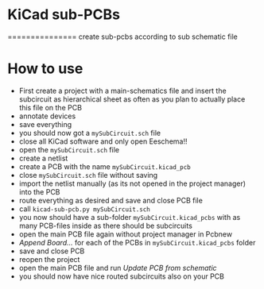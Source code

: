 # KiCad sub-PCBs
===============
create sub-pcbs according to sub schematic file

How to use
==========
* First create a project with a main-schematics file and insert the subcircuit as hierarchical sheet as often as you plan to actually place this file on the PCB
* annotate devices
* save everything
* you should now got a `mySubCircuit.sch` file
* close all KiCad software and only open Eeschema!!
* open the `mySubCircuit.sch` file
* create a netlist
* create a PCB with the name `mySubCircuit.kicad_pcb`
* close `mySubCircuit.sch` file without saving
* import the netlist manually (as its not opened in the project manager) into the PCB
* route everything as desired and save and close PCB file
* call `kicad-sub-pcb.py mySubCircuit.sch`
* you now should have a sub-folder `mySubCircuit.kicad_pcbs` with as many PCB-files inside as there should be subcircuits
* open the main PCB file again without project manager in Pcbnew
* *Append Board...* for each of the PCBs in `mySubCircuit.kicad_pcbs` folder
* save and close PCB
* reopen the project
* open the main PCB file and run *Update PCB from schematic*
* you should now have nice routed subcircuits also on your PCB
